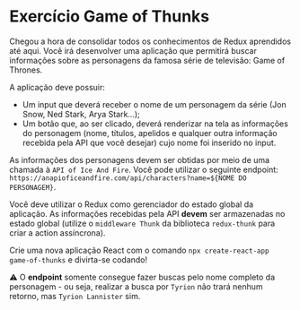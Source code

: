 # Exercício Game of Thunks

Chegou a hora de consolidar todos os conhecimentos de Redux aprendidos até aqui. Você irá desenvolver uma aplicação que permitirá buscar informações sobre as personagens da famosa série de televisão: Game of Thrones.

A aplicação deve possuir:

- Um input que deverá receber o nome de um personagem da série (Jon Snow, Ned Stark, Arya Stark…);
- Um botão que, ao ser clicado, deverá renderizar na tela as informações do personagem (nome, títulos, apelidos e qualquer outra informação recebida pela API que você desejar) cujo nome foi inserido no input.  

As informações dos personagens devem ser obtidas por meio de uma chamada à `API of Ice And Fire`. Você pode utilizar o seguinte endpoint: `https://anapioficeandfire.com/api/characters?name=${NOME DO PERSONAGEM}`.

Você deve utilizar o Redux como gerenciador do estado global da aplicação. As informações recebidas pela API **devem** ser armazenadas no estado global (utilize o `middleware Thunk` da biblioteca `redux-thunk` para criar a action assíncrona).

Crie uma nova aplicação React com o comando `npx create-react-app game-of-thunks` e divirta-se codando!

⚠️ O **endpoint** somente consegue fazer buscas pelo nome completo da personagem - ou seja, realizar a busca por `Tyrion` não trará nenhum retorno, mas `Tyrion Lannister` sim.